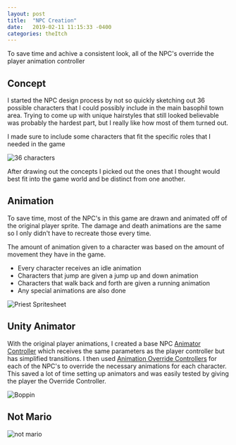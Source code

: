 ```yaml
---
layout: post
title:  "NPC Creation"
date:   2019-02-11 11:15:33 -0400
categories: theItch
---
```


To save time and achive a consistent look, all of the NPC's override the player animation controller

## Concept

I started the NPC design process by not so quickly sketching out 36 possible characters that I could possibly include in the main basophil town area. Trying to come up with unique hairstyles that still looked believable was probably the hardest part, but I really like how most of them turned out.

I made sure to include some characters that fit the specific roles that I needed in the game

![36 characters]({{site.url}}/media/TheItch/CharWall10x.png)

After drawing out the concepts I picked out the ones that I thought would best fit into the game world and be distinct from one another. 

## Animation

To save time, most of the NPC's in this game are drawn and animated off of the original player sprite. The damage and death animations are the same so I only didn't have to recreate those every time. 

The amount of animation given to a character was based on the amount of movement they have in the game.  
* Every character receives an idle animation
* Characters that jump are given a jump up and down animation
* Characters that walk back and forth are given a running animation
* Any special animations are also done 

![Priest Spritesheet]({{site.url}}/media/TheItch/PriestBase2.png)

## Unity Animator

With the original player animations, I created a base NPC [Animator Controller](https://docs.unity3d.com/Manual/Animator.html) which receives the same parameters as the player controller but has simplified transitions. I then used [Animation Override Controllers](https://docs.unity3d.com/Manual/AnimatorOverrideController.html) for each of the NPC's to override the necessary animations for each character. This saved a lot of time setting up animators and was easily tested by giving the player the Override Controller. 

![Boppin]({{site.url}}/media/TheItch/Boppin.gif)

## Not Mario
![not mario]({{site.url}}/media/TheItch/notMario.png)
